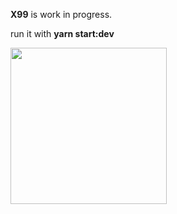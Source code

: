 **X99** is work in progress.  

run it with **yarn start:dev**

<img src="https://raw.githubusercontent.com/camiloei/exninenine/master/assets/title-big.png" width="250">

